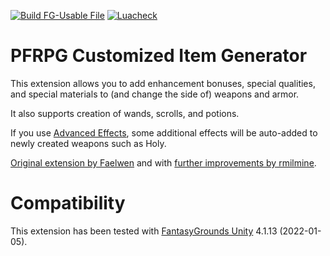 [![Build FG-Usable File](https://github.com/FG-Unofficial-Developers-Guild/FG-PFRPG-Customized-Item-Generator/actions/workflows/create-ext.yml/badge.svg)](https://github.com/FG-Unofficial-Developers-Guild/FG-PFRPG-Customized-Item-Generator/actions/workflows/create-ext.yml) [![Luacheck](https://github.com/FG-Unofficial-Developers-Guild/FG-PFRPG-Customized-Item-Generator/actions/workflows/luacheck.yml/badge.svg)](https://github.com/FG-Unofficial-Developers-Guild/FG-PFRPG-Customized-Item-Generator/actions/workflows/luacheck.yml)

# PFRPG Customized Item Generator
This extension allows you to add enhancement bonuses, special qualities, and special materials to (and change the side of) weapons and armor.

It also supports creation of wands, scrolls, and potions.

If you use [Advanced Effects](https://forge.fantasygrounds.com/shop/items/33/view), some additional effects will be auto-added to newly created weapons such as Holy.

[Original extension by Faelwen](https://www.fantasygrounds.com/forums/showthread.php?38761-CustomisedItemGenerator-Extension) and with [further improvements by rmilmine](https://www.fantasygrounds.com/forums/showthread.php?57818-Customized-Item-Generator-for-3-5E-and-Pathfinder).

# Compatibility
This extension has been tested with [FantasyGrounds Unity](https://www.fantasygrounds.com/home/FantasyGroundsUnity.php) 4.1.13 (2022-01-05).
